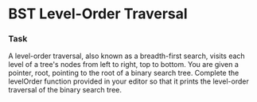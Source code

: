 # BST Level-Order Traversal

### Task
A level-order traversal, also known as a breadth-first search, visits each level of a tree's nodes from left to right, top to bottom. You are given a pointer, root, pointing to the root of a binary search tree. Complete the levelOrder function provided in your editor so that it prints the level-order traversal of the binary search tree.
